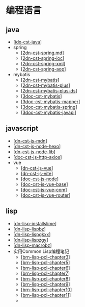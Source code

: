 # 编程语言

## java

- [[idx-cst-java]]
- spring
  - [[2dn-cst-spring.md]]
  - [[2dn-cst-spring-ioc]]
  - [[2dn-cst-spring-xml]]
  - [[2dn-cst-spring-aop]]
- mybatis
  - [[2dn-cst-mybatis]]
  - [[2dn-cst-mybatis-plus]]
  - [[2dn-cst-mybatis-plus-ds]]
  - [[3doc-cst-mybatis]]
  - [[3doc-cst-mybatis-mapper]]
  - [[3doc-cst-mybatis-spring]]
  - [[3doc-cst-mybatis-javapi]]

## javascript

- [[dn-cst-js-mdn]]
- [[dn-cst-js-node-hexo]]
- [[dn-cst-js-node-lib]]
- [[doc-cst-js-http-axios]]
- vue
  - [[dn-cst-js-vue]]
  - [[dn-cst-js-vite]]
  - [[doc-cst-js-node]]
  - [[doc-cst-js-vue-base]]
  - [[doc-cst-js-vue-com]]
  - [[doc-cst-js-vue-router]]

## lisp

- [[dn-lisp-installslime]]
- [[dn-lisp-lispbz]]
- [[dn-lisp-lispgkxx]]
- [[dn-lisp-lispzgy]]
- [[dn-lisp-macrobz]]
- 实用Common Lisp编程笔记
  - [[brn-lisp-pcl-chapter3]]
  - [[brn-lisp-pcl-chapter5]]
  - [[brn-lisp-pcl-chapter6]]
  - [[brn-lisp-pcl-chapter7]]
  - [[brn-lisp-pcl-chapter8]]
  - [[brn-lisp-pcl-chapter9]]
  - [[brn-lisp-pcl-chapter10]]
  - [[brn-lisp-pcl-chapter11]]
  - 

[//begin]: # "Autogenerated link references for markdown compatibility"
[idx-cst-java]: java/idx-cst-java.md "java编程语言"
[2dn-cst-spring.md]: javalib/2dn-cst-spring.md "dn-spring"
[2dn-cst-spring-ioc]: javalib/2dn-cst-spring-ioc.md "spring ioc"
[2dn-cst-spring-xml]: javalib/2dn-cst-spring-xml.md "spring xml定义"
[2dn-cst-spring-aop]: javalib/2dn-cst-spring-aop.md "2dn-cst-spring-aop"
[2dn-cst-mybatis]: javalib/2dn-cst-mybatis.md "mybatis源码分析"
[2dn-cst-mybatis-plus]: javalib/2dn-cst-mybatis-plus.md "mybatis-plus 源码分析"
[2dn-cst-mybatis-plus-ds]: javalib/2dn-cst-mybatis-plus-ds.md "dynamic-datasource动态数据源使用"
[3doc-cst-mybatis]: javalib/3doc-cst-mybatis.md "mybatis手册"
[3doc-cst-mybatis-mapper]: javalib/3doc-cst-mybatis-mapper.md "mybatis XML映射器"
[3doc-cst-mybatis-spring]: javalib/3doc-cst-mybatis-spring.md "MyBatis-Spring"
[3doc-cst-mybatis-javapi]: javalib/3doc-cst-mybatis-javapi.md "mybatis Java API"
[dn-cst-js-mdn]: js/dn-cst-js-mdn.md "mdn"
[dn-cst-js-node-hexo]: js/dn-cst-js-node-hexo.md "hexo"
[dn-cst-js-node-lib]: js/dn-cst-js-node-lib.md "dn-node-lib"
[doc-cst-js-http-axios]: js/doc-cst-js-http-axios.md "doc-http-axios"
[dn-cst-js-vue]: js/dn-cst-js-vue.md "dn-vue"
[dn-cst-js-vite]: js/dn-cst-js-vite.md "dn-vite"
[doc-cst-js-node]: js/doc-cst-js-node.md "doc-nodejs"
[doc-cst-js-vue-base]: js/doc-cst-js-vue-base.md "doc-vue"
[doc-cst-js-vue-com]: js/doc-cst-js-vue-com.md "doc-vue-com"
[doc-cst-js-vue-router]: js/doc-cst-js-vue-router.md "doc-vue-router"
[dn-lisp-installslime]: lisp/dn-lisp-installslime.md "lisp开发环境之安装slime"
[dn-lisp-lispbz]: lisp/dn-lisp-lispbz.md "(转)Lisp 的本质-深度好文"
[dn-lisp-lispgkxx]: lisp/dn-lisp-lispgkxx.md "(转)Lisp概况与学习方法"
[dn-lisp-lispzgy]: lisp/dn-lisp-lispzgy.md "(转)Lisp之根源"
[dn-lisp-macrobz]: lisp/dn-lisp-macrobz.md "Lisp macro宏的本质"
[brn-lisp-pcl-chapter3]: lisp/pcldiary/brn-lisp-pcl-chapter3.md "第3章简单的数据库-实用Common Lisp编程笔记"
[brn-lisp-pcl-chapter5]: lisp/pcldiary/brn-lisp-pcl-chapter5.md "第5章函数-实用Common Lisp编程笔记"
[brn-lisp-pcl-chapter6]: lisp/pcldiary/brn-lisp-pcl-chapter6.md "第6章变量-实用Common Lisp编程笔记"
[brn-lisp-pcl-chapter7]: lisp/pcldiary/brn-lisp-pcl-chapter7.md "第7章标准控制结构-实用Common Lisp编程笔记"
[brn-lisp-pcl-chapter8]: lisp/pcldiary/brn-lisp-pcl-chapter8.md "第8章如何自定义宏-实用Common Lisp编程笔记"
[brn-lisp-pcl-chapter9]: lisp/pcldiary/brn-lisp-pcl-chapter9.md "第9章建立单元测试框架-实用Common Lisp编程笔记"
[brn-lisp-pcl-chapter10]: lisp/pcldiary/brn-lisp-pcl-chapter10.md "第10章 数字和字符串-实用Common Lisp编程笔记"
[brn-lisp-pcl-chapter11]: lisp/pcldiary/brn-lisp-pcl-chapter11.md "第11章 集合-实用Common Lisp编程笔记"
[//end]: # "Autogenerated link references"